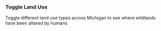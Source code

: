 ### Toggle Land Use

Toggle different land use types across Michigan to see where wildlands have been altered by humans
<br>

